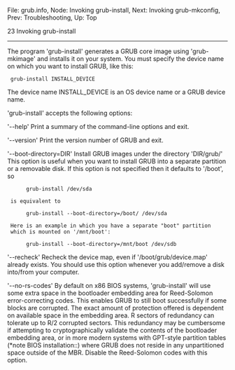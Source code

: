 File: grub.info,  Node: Invoking grub-install,  Next: Invoking grub-mkconfig,  Prev: Troubleshooting,  Up: Top

23 Invoking grub-install
************************

The program 'grub-install' generates a GRUB core image using
'grub-mkimage' and installs it on your system.  You must specify the
device name on which you want to install GRUB, like this:

     grub-install INSTALL_DEVICE

   The device name INSTALL_DEVICE is an OS device name or a GRUB device
name.

   'grub-install' accepts the following options:

'--help'
     Print a summary of the command-line options and exit.

'--version'
     Print the version number of GRUB and exit.

'--boot-directory=DIR'
     Install GRUB images under the directory 'DIR/grub/' This option is
     useful when you want to install GRUB into a separate partition or a
     removable disk.  If this option is not specified then it defaults
     to '/boot', so

          grub-install /dev/sda

     is equivalent to

          grub-install --boot-directory=/boot/ /dev/sda

     Here is an example in which you have a separate "boot" partition
     which is mounted on '/mnt/boot':

          grub-install --boot-directory=/mnt/boot /dev/sdb

'--recheck'
     Recheck the device map, even if '/boot/grub/device.map' already
     exists.  You should use this option whenever you add/remove a disk
     into/from your computer.

'--no-rs-codes'
     By default on x86 BIOS systems, 'grub-install' will use some extra
     space in the bootloader embedding area for Reed-Solomon
     error-correcting codes.  This enables GRUB to still boot
     successfully if some blocks are corrupted.  The exact amount of
     protection offered is dependent on available space in the embedding
     area.  R sectors of redundancy can tolerate up to R/2 corrupted
     sectors.  This redundancy may be cumbersome if attempting to
     cryptographically validate the contents of the bootloader embedding
     area, or in more modern systems with GPT-style partition tables
     (*note BIOS installation::) where GRUB does not reside in any
     unpartitioned space outside of the MBR. Disable the Reed-Solomon
     codes with this option.

